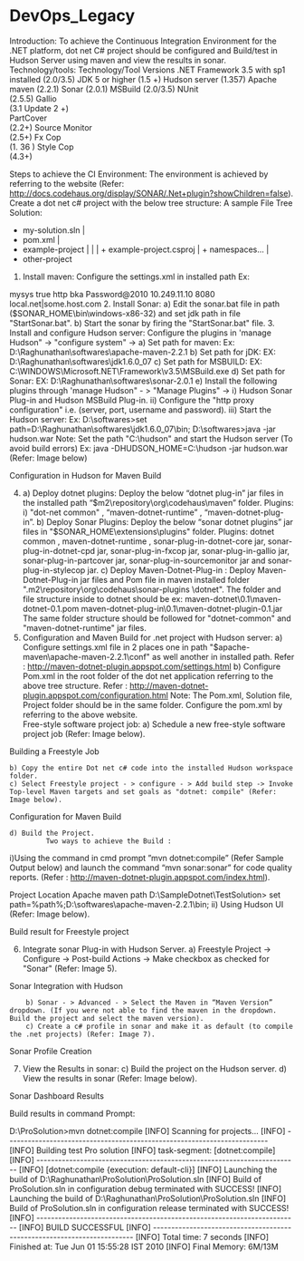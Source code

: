 # DevOps_Legacy

Introduction: 
To achieve the Continuous Integration Environment for the .NET platform, dot net C# project should be configured and Build/test in Hudson Server using maven and view the results in sonar.  
Technology/tools:
Technology/Tool
Versions
.NET Framework 3.5 with sp1 installed
(2.0/3.5)
JDK 5 or higher
(1.5 +)
Hudson server
(1.357)
Apache maven
(2.2.1)
Sonar
(2.0.1)
MSBuild
(2.0/3.5)
NUnit  		
(2.5.5)
Gallio 		 
(3.1 Update 2 +)  
PartCover 	
(2.2+)
Source Monitor  
(2.5+)
Fx Cop 	        
(1. 36 )
Style Cop 	
(4.3+)


Steps to achieve the CI Environment:
The environment is achieved by referring to the website (Refer: http://docs.codehaus.org/display/SONAR/.Net+plugin?showChildren=false).
Create a dot net c# project with the below tree structure:
A sample File Tree Solution:
+ my-solution.sln 
 |
 + pom.xml
 |
 + example-project
 |     |
 |     + example-project.csproj
 |     + namespaces...
 |
 + other-project
  
1. Install maven:
Configure the settings.xml in installed path 
Ex:
  <proxies>
    <proxy>
      <id>mysys</id>
      <active>true</active>
      <protocol>http</protocol>
      <username>bka</username>
      <password>Password@2010</password>
      <host>10.249.11.10</host>
      <port>8080</port>
      <nonProxyHosts>local.net|some.host.com</nonProxyHosts>
    </proxy>    
  </proxies>
2. Install Sonar:
	a) Edit the sonar.bat file in path ($SONAR_HOME\bin\windows-x86-32) and set jdk path in file "StartSonar.bat".
	b) Start the sonar by firing the "StartSonar.bat" file.
3. Install and configure Hudson server:
	Configure the plugins in 'manage Hudson" -> "configure system" ->
	a) Set path for maven:
		Ex: D:\Raghunathan\softwares\apache-maven-2.2.1 
	b) Set path for jDK:
		EX: D:\Raghunathan\softwares\jdk1.6.0_07
	c) Set path for MSBUILD:
		EX: C:\WINDOWS\Microsoft.NET\Framework\v3.5\MSBuild.exe
	d) Set path for Sonar:
		EX: D:\Raghunathan\softwares\sonar-2.0.1
	e) Install the following plugins through 'manage Hudson" - > "Manage Plugins" ->
		i)  Hudson Sonar Plug-in and Hudson MSBuild Plug-in.
		ii) Configure the "http proxy configuration" i.e. (server, port, username and password).
		iii) Start the Hudson server:
			Ex: D:\softwares>set path=D:\Raghunathan\softwares\jdk1.6.0_07\bin;
			      D:\softwares>java -jar hudson.war
Note:	Set the path "C:\hudson" and start the Hudson server (To avoid build errors)
			Ex: java -DHUDSON_HOME=C:\hudson -jar hudson.war
(Refer:  Image below)


Configuration in Hudson for Maven Build

4. a) Deploy dotnet plugins:
 Deploy the below “dotnet plug-in”   jar files in the installed path “$m2\repository\org\codehaus\maven” folder. 
 Plugins:
                i) "dot-net common"  , “maven-dotnet-runtime” , “maven-dotnet-plug-in”.
   b) Deploy Sonar Plugins:
	 Deploy the below “sonar dotnet plugins”  jar files in "$SONAR_HOME\extensions\plugins" folder.
 	Plugins:
	 dotnet common , maven-dotnet-runtime , sonar-plug-in-dotnet-core jar, sonar-plug-in-dotnet-cpd jar, sonar-plug-in-fxcop jar, sonar-plug-in-gallio jar, sonar-plug-in-partcover jar, sonar-plug-in-sourcemonitor jar and sonar-plug-in-stylecop jar.
 c) Deploy Maven-Dotnet-Plug-in :
Deploy  Maven-Dotnet-Plug-in jar files and Pom file in maven installed folder ".m2\repository\org\codehaus\sonar-plugins \dotnet". 
	The folder and file structure inside to dotnet should be 
	ex: 
		maven-dotnet\0.1\maven-dotnet-0.1.pom
		maven-dotnet-plug-in\0.1\maven-dotnet-plugin-0.1.jar	
		The same folder structure should be followed for "dotnet-common" and "maven-dotnet-runtime" jar files.
5. Configuration and Maven Build for .net project with Hudson server:
	a) Configure settings.xml file in 2 places one in path "$apache-maven\apache-maven-2.2.1\conf" as well another in installed path. 
	Refer : http://maven-dotnet-plugin.appspot.com/settings.html
	b) Configure Pom.xml in the root folder of the dot net application referring to the above tree structure.
	Refer : http://maven-dotnet-plugin.appspot.com/configuration.html
Note: The Pom.xml, Solution file,  Project folder should be in the same folder. Configure the pom.xml  by referring to the above website.	
 Free-style software project job:
	a) Schedule a new free-style software project job (Refer: Image below).

Building a Freestyle Job

	b) Copy the entire Dot net c# code into the installed Hudson workspace folder.  
	c) Select Freestyle project - > configure - > Add build step -> Invoke Top-level Maven targets and set goals as "dotnet: compile" (Refer: Image below).


Configuration for Maven Build

	d) Build the Project.
	         Two ways to achieve the Build :
i)Using the command in cmd prompt ”mvn dotnet:compile” (Refer Sample Output below) and  launch the command “mvn sonar:sonar” for code quality reports. (Refer : http://maven-dotnet-plugin.appspot.com/index.html).	       


Project Location 				Apache maven path
			 D:\SampleDotnet\TestSolution> set path=%path%;D:\softwares\apache-maven-2.2.1\bin;
		ii) Using Hudson UI (Refer: Image below).


Build result for Freestyle project


6) Integrate sonar Plug-in with Hudson Server.
         a) Freestyle Project -> Configure -> Post-build Actions -> Make checkbox as checked for "Sonar" (Refer: Image 5). 


Sonar Integration with Hudson

        b) Sonar - > Advanced - > Select the Maven in “Maven Version” dropdown.	(If you were not able to find the maven in the dropdown. Build the project and select the maven version). 
        c) Create a c# profile in sonar and make it as default (to compile the .net projects) (Refer: Image 7).


Sonar Profile Creation

7) View the Results in sonar:
        c) Build the project on the Hudson server. 
        d) View the results in sonar (Refer: Image below).


Sonar Dashboard Results

Build results in command Prompt:

D:\ProSolution>mvn dotnet:compile
[INFO] Scanning for projects...
[INFO] ------------------------------------------------------------------------
[INFO] Building test Pro solution
[INFO]    task-segment: [dotnet:compile]
[INFO] ------------------------------------------------------------------------
[INFO] [dotnet:compile {execution: default-cli}]
[INFO] Launching the build of D:\Raghunathan\ProSolution\ProSolution.sln
[INFO] Build of ProSolution.sln in configuration debug terminated with SUCCESS!
[INFO] Launching the build of D:\Raghunathan\ProSolution\ProSolution.sln
[INFO] Build of ProSolution.sln in configuration release terminated with SUCCESS!
[INFO] ------------------------------------------------------------------------
[INFO] BUILD SUCCESSFUL
[INFO] ------------------------------------------------------------------------
[INFO] Total time: 7 seconds
[INFO] Finished at: Tue Jun 01 15:55:28 IST 2010
[INFO] Final Memory: 6M/13M
	
